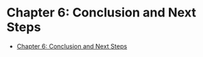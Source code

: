 # Chapter 6: Conclusion and Next Steps

- [Chapter 6: Conclusion and Next Steps](#chapter-6-conclusion-and-next-steps)
